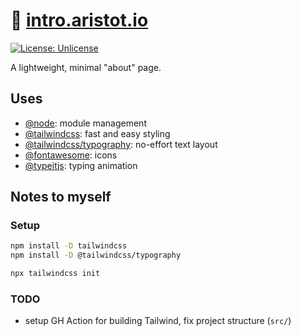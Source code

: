 # 🦣 [intro.aristot.io](https://intro.aristot.io)

 [![License: Unlicense](https://img.shields.io/badge/license-Unlicense-blue.svg)](http://unlicense.org/)

A lightweight, minimal "about" page.

## Uses

- [@node](https://nodejs.org): module management
- [@tailwindcss](https://tailwindcss.com/docs/installation): fast and easy styling
- [@tailwindcss/typography](https://tailwindcss.com/docs/typography-plugin): no-effort text layout
- [@fontawesome](https://fontawesome.com/): icons
- [@typeitjs](https://www.typeitjs.com/docs/vanilla/): typing animation

## Notes to myself

### Setup

```bash
npm install -D tailwindcss
npm install -D @tailwindcss/typography

npx tailwindcss init
```

### TODO

- setup GH Action for building Tailwind, fix project structure (`src/`)
